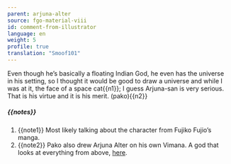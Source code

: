 ```yaml
---
parent: arjuna-alter
source: fgo-material-viii
id: comment-from-illustrator
language: en
weight: 5
profile: true
translation: "Smoof101"
---
```


Even though he’s basically a floating Indian God, he even has the universe in his setting, so I thought it would be good to draw a universe and while I was at it, the face of a space cat{{n1}}; I guess Arjuna-san is very serious. That is his virtue and it is his merit. (pako){{n2}}

##### {{notes}}

1. {{note1}} Most likely talking about the character from Fujiko Fujio’s manga.
2. {{note2}} Pako also drew Arjuna Alter on his own Vimana. A god that looks at everything from above, [here](https://imgur.com/a/ravjR06).
